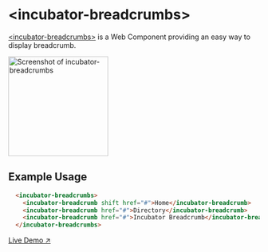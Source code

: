 # &lt;incubator-breadcrumbs&gt;

[&lt;incubator-breadcrumbs&gt;](https://vaadin.com/components/incubator-breadcrumbs) is a Web Component providing an easy way to display breadcrumb.

[<img src="https://raw.githubusercontent.com/vaadin/incubator-breadcrumb/master/screenshot.png" width="200" alt="Screenshot of incubator-breadcrumbs">](https://vaadin.com/components/directory/vaadinincubator-breadcrumbs)

## Example Usage

```html
  <incubator-breadcrumbs>
    <incubator-breadcrumb shift href="#">Home</incubator-breadcrumb>
    <incubator-breadcrumb href="#">Directory</incubator-breadcrumb>
    <incubator-breadcrumb href="#">Incubator Breadcrumb</incubator-breadcrumb>
  </incubator-breadcrumbs>
```

[Live Demo ↗](https://incubator.app.fi/incubator-breadcrumb-demo/)
